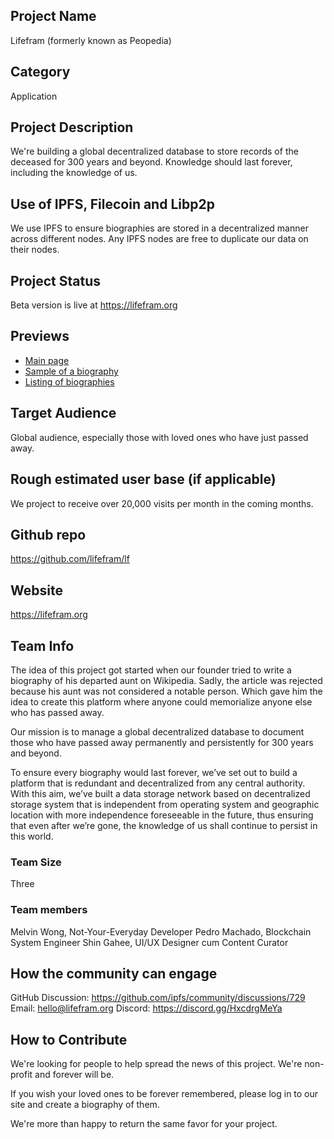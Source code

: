 ## Project Name
Lifefram (formerly known as Peopedia)

## Category 
Application

## Project Description
We're building a global decentralized database to store records of the deceased for 300 years and beyond. Knowledge should last forever, including the knowledge of us.

## Use of IPFS, Filecoin and Libp2p
We use IPFS to ensure biographies are stored in a decentralized manner across different nodes. Any IPFS nodes are free to duplicate our data on their nodes.

## Project Status
Beta version is live at https://lifefram.org 

## Previews
* [Main page](https://github.com/lifefram/lf/blob/main/screenshot-lifefram.org-2022.02.03-11_59_33.png)
* [Sample of a biography](https://github.com/lifefram/lf/blob/main/screenshot-lifefram.org-2022.02.03-12_00_22.png)
* [Listing of biographies](https://github.com/lifefram/lf/blob/main/screenshot-lifefram.org-2022.02.03-12_02_39.png)

## Target Audience
Global audience, especially those with loved ones who have just passed away.

## Rough estimated user base (if applicable)
We project to receive over 20,000 visits per month in the coming months. 

## Github repo
https://github.com/lifefram/lf

## Website
https://lifefram.org 

## Team Info
The idea of this project got started when our founder tried to write a biography of his departed aunt on Wikipedia. Sadly, the article was rejected because his aunt was not considered a notable person. Which gave him the idea to create this platform where anyone could memorialize anyone else who has passed away. 

Our mission is to manage a global decentralized database to document those who have passed away permanently and persistently for 300 years and beyond. 

To ensure every biography would last forever, we’ve set out to build a platform that is redundant and decentralized from any central authority. With this aim, we’ve built a data storage network based on decentralized storage system that is independent from operating system and geographic location with more independence foreseeable in the future, thus ensuring that even after we’re gone, the knowledge of us shall continue to persist in this world. 

### Team Size
Three  

### Team members  
Melvin Wong, Not-Your-Everyday Developer
Pedro Machado, Blockchain System Engineer
Shin Gahee, UI/UX Designer cum Content Curator

## How the community can engage
GitHub Discussion: https://github.com/ipfs/community/discussions/729
Email:  hello@lifefram.org
Discord: https://discord.gg/HxcdrgMeYa

## How to Contribute
We're looking for people to help spread the news of this project. We're non-profit and forever will be.

If you wish your loved ones to be forever remembered, please log in to our site and create a biography of them.

We're more than happy to return the same favor for your project.
